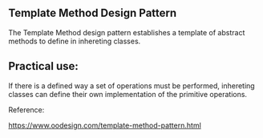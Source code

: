 ## Template Method Design Pattern ##
The Template Method design pattern establishes a template of abstract methods to define in inhereting classes.

## Practical use: ##
If there is a defined way a set of operations must be performed, inhereting classes can define their own implementation of the primitive operations.

Reference:

https://www.oodesign.com/template-method-pattern.html